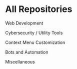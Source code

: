 # All Repositories

Web Development

Cybersecurity / Utility Tools

Context Menu Customization

Bots and Automation

Miscellaneous
